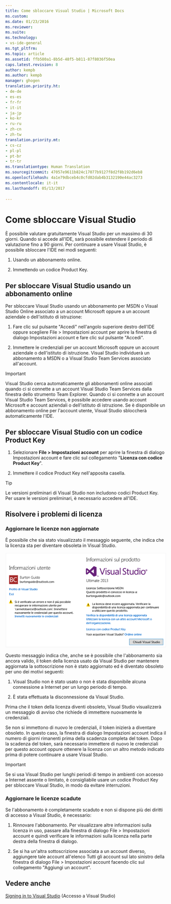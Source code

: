 ```yaml
---
title: Come sbloccare Visual Studio | Microsoft Docs
ms.custom: 
ms.date: 01/23/2016
ms.reviewer: 
ms.suite: 
ms.technology:
- vs-ide-general
ms.tgt_pltfrm: 
ms.topic: article
ms.assetid: ffb580a1-8b5d-48f5-b811-87f8036f50ea
caps.latest.revision: 8
author: kempb
ms.author: kempb
manager: ghogen
translation.priority.ht:
- de-de
- es-es
- fr-fr
- it-it
- ja-jp
- ko-kr
- ru-ru
- zh-cn
- zh-tw
translation.priority.mt:
- cs-cz
- pl-pl
- pt-br
- tr-tr
ms.translationtype: Human Translation
ms.sourcegitcommit: 47057e9611b824c17077b9127f8d2f8b192d6eb8
ms.openlocfilehash: 4a1e79dbceb4c0cfd02dab4b3132190e44ac3273
ms.contentlocale: it-it
ms.lasthandoff: 05/13/2017

---
```

# <a name="how-to-unlock-visual-studio"></a>Come sbloccare Visual Studio
È possibile valutare gratuitamente Visual Studio per un massimo di 30 giorni. Quando si accede all'IDE, sarà possibile estendere il periodo di valutazione fino a 90 giorni. Per continuare a usare Visual Studio, è possibile sbloccare l'IDE nei modi seguenti:  
  
1.  Usando un abbonamento online.  
  
2.  Immettendo un codice Product Key.  
  
## <a name="to-unlock-visual-studio-using-an-online-subscription"></a>Per sbloccare Visual Studio usando un abbonamento online  
 Per sbloccare Visual Studio usando un abbonamento per MSDN o Visual Studio Online associato a un account Microsoft oppure a un account aziendale o dell'istituto di istruzione:  
  
1.  Fare clic sul pulsante "Accedi" nell'angolo superiore destro dell'IDE oppure scegliere File > Impostazioni account per aprire la finestra di dialogo Impostazioni account e fare clic sul pulsante "Accedi".  
  
2.  Immettere le credenziali per un account Microsoft oppure un account aziendale o dell'istituto di istruzione. Visual Studio individuerà un abbonamento a MSDN o a Visual Studio Team Services associato all'account.  
  
> [!IMPORTANT]
>  Visual Studio cerca automaticamente gli abbonamenti online associati quando ci si connette a un account Visual Studio Team Services dalla finestra dello strumento Team Explorer. Quando ci si connette a un account Visual Studio Team Services, è possibile accedere usando account Microsoft e account aziendali o dell'istituto di istruzione. Se è disponibile un abbonamento online per l'account utente, Visual Studio sbloccherà automaticamente l'IDE.  
  
## <a name="to-unlock-visual-studio-with-a-product-key"></a>Per sbloccare Visual Studio con un codice Product Key  
  
1.  Selezionare **File > Impostazioni account** per aprire la finestra di dialogo Impostazioni account e fare clic sul collegamento "**Licenza con codice Product Key**".  
  
2.  Immettere il codice Product Key nell'apposita casella.  
  
> [!TIP]
>  Le versioni preliminari di Visual Studio non includono codici  Product Key. Per usare le versioni preliminari, è necessario accedere all'IDE.  
  
## <a name="address-license-problem-states"></a>Risolvere i problemi di licenza  
  
### <a name="update-stale-licenses"></a>Aggiornare le licenze non aggiornate  
 È possibile che sia stato visualizzato il messaggio seguente, che indica che la licenza sta per diventare obsoleta in Visual Studio.  
  
 ![Finestra di dialogo Informazioni utente di Visual Studio](../ide/media/vs2013_userinfo.png "VS2013_UserInfo")  
  
 Questo messaggio indica che, anche se è possibile che l'abbonamento sia ancora valido, il token della licenza usato da Visual Studio per mantenere aggiornata la sottoscrizione non è stato aggiornato ed è diventato obsoleto per uno dei motivi seguenti:  
  
1.  Visual Studio non è stato usato o non è stata disponibile alcuna connessione a Internet per un lungo periodo di tempo.  
  
2.  È stata effettuata la disconnessione da Visual Studio.  
  
 Prima che il token della licenza diventi obsoleto, Visual Studio visualizzerà un messaggio di avviso che richiede di immettere nuovamente le credenziali.  
  
 Se non si immettono di nuovo le credenziali, il token inizierà a diventare obsoleto. In questo caso, la finestra di dialogo Impostazioni account indica il numero di giorni rimanenti prima della scadenza completa del token. Dopo la scadenza del token, sarà necessario immettere di nuovo le credenziali per questo account oppure ottenere la licenza con un altro metodo indicato prima di potere continuare a usare Visual Studio.  
  
> [!IMPORTANT]
>  Se si usa Visual Studio per lunghi periodi di tempo in ambienti con accesso a Internet assente o limitato, è consigliabile usare un codice Product Key per sbloccare Visual Studio, in modo da evitare interruzioni.  
  
### <a name="update-expired-licenses"></a>Aggiornare le licenze scadute  
 Se l'abbonamento è completamente scaduto e non si dispone più dei diritti di accesso a Visual Studio, è necessario:  
  
1.  Rinnovare l'abbonamento. Per visualizzare altre informazioni sulla licenza in uso, passare alla finestra di dialogo File > Impostazioni account e quindi verificare le informazioni sulla licenza nella parte destra della finestra di dialogo.  
  
2.  Se si ha un'altra sottoscrizione associata a un account diverso, aggiungere tale account all'elenco Tutti gli account sul lato sinistro della finestra di dialogo File > Impostazioni account facendo clic sul collegamento "Aggiungi un account".  
  
## <a name="see-also"></a>Vedere anche  
 [Signing in to Visual Studio](../ide/signing-in-to-visual-studio.md) (Accesso a Visual Studio)


